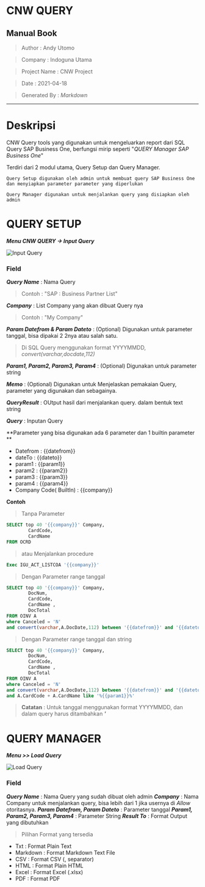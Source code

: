 # CNW QUERY

## Manual Book

> Author : Andy Utomo

> Company : Indoguna Utama

> Project Name : CNW Project

> Date : 2021-04-18

> Generated By : *Markdown*
---

# Deskripsi
CNW Query tools yang digunakan untuk mengeluarkan report dari SQL Query SAP Business One, berfungsi mirip seperti "*QUERY Manager SAP Business One*"

Terdiri dari 2 modul utama, Query Setup dan Query Manager. 

    Query Setup digunakan oleh admin untuk membuat query SAP Business One dan menyiapkan parameter parameter yang diperlukan
    
    Query Manager digunakan untuk menjalankan query yang disiapkan oleh admin
    



# QUERY SETUP

***Menu CNW QUERY -> Input Query***

![Input Query](https://www.dropbox.com/s/toc56xec49qbbjj/query_setup.jpeg?dl=1)

### Field

***Query Name*** : Nama Query 
> Contoh : "SAP : Business Partner List"


***Company*** : List Company yang akan dibuat Query nya
> Contoh : "My Company"


***Param Datefrom & Param Dateto*** : (Optional) Digunakan untuk parameter tanggal, bisa dipakai 2 2nya atau salah satu.
> Di SQL Query menggunakan format YYYYMMDD, *convert(varchar,docdate,112)*


***Param1, Param2, Param3, Param4*** : (Optional) Digunakan untuk parameter string


***Memo*** : (Optional) Digunakan untuk Menjelaskan pemakaian Query, parameter yang digunakan dan sebagainya.


***QueryResult*** : OUtput hasil dari menjalankan query. dalam bentuk text string


***Query*** : Inputan Query 

**Parameter yang bisa digunakan ada 6 parameter dan 1 builtin parameter **
* Datefrom : {{datefrom}}
* dateTo : {{dateto}}
* param1 : {{param1}}
* param2 : {{param2}}
* param3 : {{param3}}
* param4 : {{param4}}
* Company Code( BuiltIn) : {{company}}

**Contoh**
> Tanpa Parameter
```sql
SELECT top 40 '{{company}}' Company,
        CardCode,
        CardName
FROM OCRD
```



> atau Menjalankan procedure
```sql
Exec IGU_ACT_LISTCOA '{{company}}'
```



> Dengan Parameter range tanggal
```sql
SELECT top 40 '{{company}}' Company,
        DocNum,
        CardCode,
        CardName ,
        DocTotal
FROM OINV A
where Canceled = 'N' 
and convert(varchar,A.DocDate,112) between '{{datefrom}}' and '{{dateto}}'
```



> Dengan Parameter range tanggal dan string
```sql
SELECT top 40 '{{company}}' Company,
        DocNum,
        CardCode,
        CardName ,
        DocTotal
FROM OINV A
where Canceled = 'N' 
and convert(varchar,A.DocDate,112) between '{{datefrom}}' and '{{dateto}}'
and A.CardCode + A.CardName like '%{{param1}}%'
```


>**Catatan** : Untuk tanggal menggunakan format YYYYMMDD, dan dalam query harus ditambahkan ***'***




# QUERY MANAGER

***Menu >> Load Query***

![Load Query](https://www.dropbox.com/s/xop5lekem9u1bzt/query_manager.jpeg?dl=1)


### Field

***Query Name*** : Nama Query yang sudah dibuat oleh admin
***Company*** : Nama Company untuk menjalankan query, bisa lebih dari 1 jika usernya di *Allow* otoritasnya.
***Param Datefrom, Param Dateto*** : Parameter tanggal
***Param1, Param2, Param3, Param4*** : Parameter String
***Result To*** : Format Output yang dibutuhkan
> Pilihan Format yang tersedia 
* Txt : Format Plain Text 
* Markdown : Format Markdown Text File
* CSV : Format CSV (, separator)
* HTML : Format Plain HTML 
* Excel : Format Excel (.xlsx)
* PDF : Format PDF




